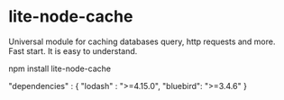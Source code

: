 # lite-node-cache
Universal module for caching databases query, http requests and more. Fast start. It is easy to understand.

npm install lite-node-cache

  "dependencies" :
  { 
    "lodash" : ">=4.15.0",
    "bluebird": ">=3.4.6"
  }
